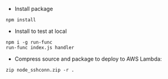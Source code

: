* Install package
```$xslt
npm install
```
* Install to test at local
```$xslt
npm i -g run-func
run-func index.js handler
```
* Compress source and package to deploy to AWS Lambda:
```$xslt
zip node_sshconn.zip -r .
```

